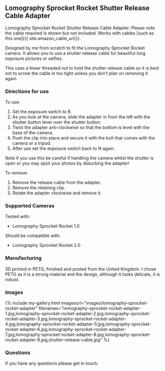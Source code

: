## Lomography Sprocket Rocket Shutter Release Cable Adapter
Lomography Sprocket Rocket Shutter Release Cable Adapter. Please note the cable required is shown but not included. Works with cables [such as this one]({{ site.amazon_cable_url}}).

Designed by me from scratch to fit the Lomography Sprocket Rocket camera. It allows you to use a shutter release cable for beautiful long exposure pictures or selfies.

This uses a linear threaded nut to hold the shutter release cable so it is best not to screw the cable in too tight unless you don’t plan on removing it again.

### Directions for use
To use:

1. Set the exposure switch to B.
2. As you look at the camera, slide the adapter in from the left with the shutter button lever over the shutter button.
3. Twist the adapter anti-clockwise so that the bottom is level with the base of the camera.
4. Push the clip into place and secure it with the bolt that comes with the camera or a tripod.
5. After use set the exposure switch back to N again.

Note if you use this be careful if handling the camera whilst the shutter is open or you may spoil your photos by disturbing the adapter!

To remove:

1. Remove the release cable from the adapter.
2. Remove the retaining clip.
3. Rotate the adapter clockwise and remove it.

### Supported Cameras
Tested with:
- Lomography Sprocket Rocket 1.0

Should be compatible with:
- Lomography Sprocket Rocket 2.0

### Manufacturing
3D printed in PETG, finished and posted from the United Kingdom. I chose PETG as it is a strong material and the design, although it looks delicate, it is robust.

### Images
{% include my-gallery.html imagesurl="images/lomography-sprocket-rocket-adapter"
   filenames="lomography-sprocket-rocket-adapter-1.jpg,lomography-sprocket-rocket-adapter-2.jpg,lomography-sprocket-rocket-adapter-3.jpg,lomography-sprocket-rocket-adapter-4.jpg,lomography-sprocket-rocket-adapter-5.jpg,lomography-sprocket-rocket-adapter-6.jpg,lomography-sprocket-rocket-adapter-7.jpg,lomography-sprocket-rocket-adapter-8.jpg,lomography-sprocket-rocket-adapter-9.jpg,shutter-release-cable.jpg" %}

### Questions
If you have any questions please get in touch.
